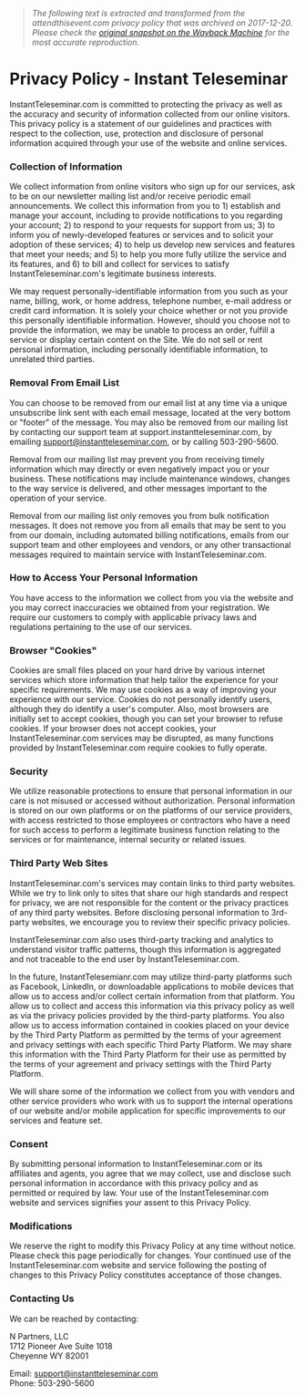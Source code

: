 > *The following text is extracted and transformed from the attendthisevent.com privacy policy that was archived on 2017-12-20. Please check the [original snapshot on the Wayback Machine](https://web.archive.org/web/20171220075027id_/https%3A//instantteleseminar.com/privacy-policy) for the most accurate reproduction.*

# Privacy Policy - Instant Teleseminar

InstantTeleseminar.com is committed to protecting the privacy as well as the accuracy and security of information collected from our online visitors. This privacy policy is a statement of our guidelines and practices with respect to the collection, use, protection and disclosure of personal information acquired through your use of the website and online services. 

### Collection of Information

We collect information from online visitors who sign up for our services, ask to be on our newsletter mailing list and/or receive periodic email announcements. We collect this information from you to 1) establish and manage your account, including to provide notifications to you regarding your account; 2) to respond to your requests for support from us; 3) to inform you of newly-developed features or services and to solicit your adoption of these services; 4) to help us develop new services and features that meet your needs; and 5) to help you more fully utilize the service and its features, and 6) to bill and collect for services to satisfy InstantTeleseminar.com's legitimate business interests. 

We may request personally-identifiable information from you such as your name, billing, work, or home address, telephone number, e-mail address or credit card information. It is solely your choice whether or not you provide this personally identifiable information. However, should you choose not to provide the information, we may be unable to process an order, fulfill a service or display certain content on the Site. We do not sell or rent personal information, including personally identifiable information, to unrelated third parties. 

### Removal From Email List

You can choose to be removed from our email list at any time via a unique unsubscribe link sent with each email message, located at the very bottom or "footer" of the message. You may also be removed from our mailing list by contacting our support team at support.instantteleseminar.com, by emailing support@instantteleseminar.com, or by calling 503-290-5600. 

Removal from our mailing list may prevent you from receiving timely information which may directly or even negatively impact you or your business. These notifications may include maintenance windows, changes to the way service is delivered, and other messages important to the operation of your service. 

Removal from our mailing list only removes you from bulk notification messages. It does not remove you from all emails that may be sent to you from our domain, including automated billing notifications, emails from our support team and other employees and vendors, or any other transactional messages required to maintain service with InstantTeleseminar.com. 

### How to Access Your Personal Information

You have access to the information we collect from you via the website and you may correct inaccuracies we obtained from your registration. We require our customers to comply with applicable privacy laws and regulations pertaining to the use of our services. 

### Browser "Cookies"

Cookies are small files placed on your hard drive by various internet services which store information that help tailor the experience for your specific requirements. We may use cookies as a way of improving your experience with our service. Cookies do not personally identify users, although they do identify a user's computer. Also, most browsers are initially set to accept cookies, though you can set your browser to refuse cookies. If your browser does not accept cookies, your InstantTeleseminar.com services may be disrupted, as many functions provided by InstantTeleseminar.com require cookies to fully operate. 

### Security

We utilize reasonable protections to ensure that personal information in our care is not misused or accessed without authorization. Personal information is stored on our own platforms or on the platforms of our service providers, with access restricted to those employees or contractors who have a need for such access to perform a legitimate business function relating to the services or for maintenance, internal security or related issues. 

### Third Party Web Sites

InstantTeleseminar.com's services may contain links to third party websites. While we try to link only to sites that share our high standards and respect for privacy, we are not responsible for the content or the privacy practices of any third party websites. Before disclosing personal information to 3rd-party websites, we encourage you to review their specific privacy policies. 

InstantTeleseminar.com also uses third-party tracking and analytics to understand visitor traffic patterns, though this information is aggregated and not traceable to the end user by InstantTeleseminar.com. 

In the future, InstantTelesemianr.com may utilize third-party platforms such as Facebook, LinkedIn, or downloadable applications to mobile devices that allow us to access and/or collect certain information from that platform. You allow us to collect and access this information via this privacy policy as well as via the privacy policies provided by the third-party platforms. You also allow us to access information contained in cookies placed on your device by the Third Party Platform as permitted by the terms of your agreement and privacy settings with each specific Third Party Platform. We may share this information with the Third Party Platform for their use as permitted by the terms of your agreement and privacy settings with the Third Party Platform. 

We will share some of the information we collect from you with vendors and other service providers who work with us to support the internal operations of our website and/or mobile application for specific improvements to our services and feature set. 

### Consent

By submitting personal information to InstantTeleseminar.com or its affiliates and agents, you agree that we may collect, use and disclose such personal information in accordance with this privacy policy and as permitted or required by law. Your use of the InstantTeleseminar.com website and services signifies your assent to this Privacy Policy. 

### Modifications

We reserve the right to modify this Privacy Policy at any time without notice. Please check this page periodically for changes. Your continued use of the InstantTeleseminar.com website and service following the posting of changes to this Privacy Policy constitutes acceptance of those changes. 

### Contacting Us

We can be reached by contacting: 

N Partners, LLC  
1712 Pioneer Ave Suite 1018  
Cheyenne WY 82001  


Email: support@instantteleseminar.com  
Phone: 503-290-5600
